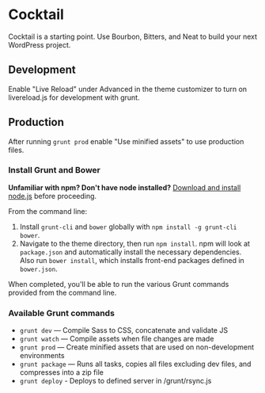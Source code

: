 # Cocktail

Cocktail is a starting point. Use Bourbon, Bitters, and Neat to build your next WordPress project.

## Development

Enable "Live Reload" under Advanced in the theme customizer to turn on livereload.js for development with grunt.

## Production

After running `grunt prod` enable "Use minified assets" to use production files.

### Install Grunt and Bower

**Unfamiliar with npm? Don't have node installed?** [Download and install node.js](http://nodejs.org/download/) before proceeding.

From the command line:

1. Install `grunt-cli` and `bower` globally with `npm install -g grunt-cli bower`.
2. Navigate to the theme directory, then run `npm install`. npm will look at `package.json` and automatically install the necessary dependencies. Also run `bower install`, which installs front-end packages defined in `bower.json`.

When completed, you'll be able to run the various Grunt commands provided from the command line.

### Available Grunt commands

* `grunt dev` — Compile Sass to CSS, concatenate and validate JS
* `grunt watch` — Compile assets when file changes are made
* `grunt prod` — Create minified assets that are used on non-development environments
* `grunt package` — Runs all tasks, copies all files excluding dev files, and compresses into a zip file
* `grunt deploy` - Deploys to defined server in /grunt/rsync.js
